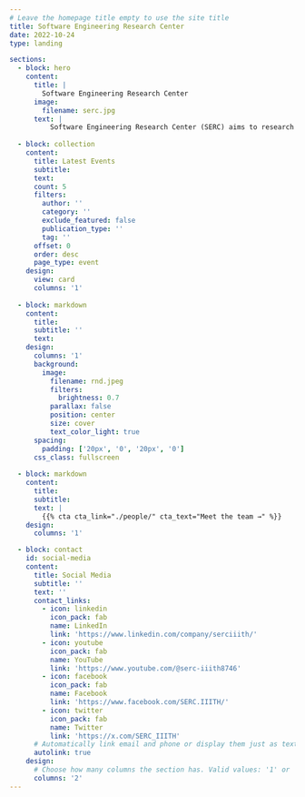 ```yaml
---
# Leave the homepage title empty to use the site title
title: Software Engineering Research Center
date: 2022-10-24
type: landing

sections:
  - block: hero
    content:
      title: |
        Software Engineering Research Center
      image:
        filename: serc.jpg
      text: |
          Software Engineering Research Center (SERC) aims to research and develop state of art techniques, methods and tools in various areas of software engineering and programming languages. SERC has faculty with vast teaching and research experience in and outside India.
  
  - block: collection
    content:
      title: Latest Events
      subtitle:
      text:
      count: 5
      filters:
        author: ''
        category: ''
        exclude_featured: false
        publication_type: ''
        tag: ''
      offset: 0
      order: desc
      page_type: event
    design:
      view: card
      columns: '1'
  
  - block: markdown
    content:
      title:
      subtitle: ''
      text:
    design:
      columns: '1'
      background:
        image: 
          filename: rnd.jpeg
          filters:
            brightness: 0.7
          parallax: false
          position: center
          size: cover
          text_color_light: true
      spacing:
        padding: ['20px', '0', '20px', '0']
      css_class: fullscreen
  
  - block: markdown
    content:
      title:
      subtitle:
      text: |
        {{% cta cta_link="./people/" cta_text="Meet the team →" %}}
    design:
      columns: '1'

  - block: contact
    id: social-media
    content:
      title: Social Media
      subtitle: ''
      text: ''
      contact_links:
        - icon: linkedin
          icon_pack: fab
          name: LinkedIn
          link: 'https://www.linkedin.com/company/serciiith/'
        - icon: youtube
          icon_pack: fab
          name: YouTube
          link: 'https://www.youtube.com/@serc-iiith8746'
        - icon: facebook
          icon_pack: fab
          name: Facebook
          link: 'https://www.facebook.com/SERC.IIITH/'
        - icon: twitter
          icon_pack: fab
          name: Twitter
          link: 'https://x.com/SERC_IIITH'
      # Automatically link email and phone or display them just as text?
      autolink: true
    design:
      # Choose how many columns the section has. Valid values: '1' or '2'.
      columns: '2'
---
```

